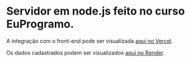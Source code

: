# Servidor em node.js feito no curso EuProgramo.

A integração com o front-end pode ser visualizada [aqui no Vercel](https://programaria-frontend-rose.vercel.app/).

Os dados cadastrados podem ser visualizados [aqui no Render](https://back-end-ypjl.onrender.com/mulheres).
